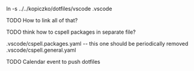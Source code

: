 ln -s ../../kopiczko/dotfiles/vscode .vscode

TODO How to link all of that?

TODO think how to cspell packages in separate file?

.vscode/cspell.packages.yaml -- this one should be periodically removed
.vscode/cspell.general.yaml

TODO Calendar event to push dotfiles
